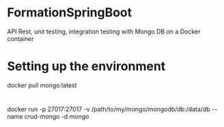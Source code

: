 # FormationSpringBoot
API Rest, unit testing, integration testing with Mongo DB on a Docker container


# Setting up  the environment 

docker pull mongo:latest
#
docker run -p 27017:27017 -v /path/to/my/mongo/mongodb/db:/data/db --name crud-mongo -d mongo
